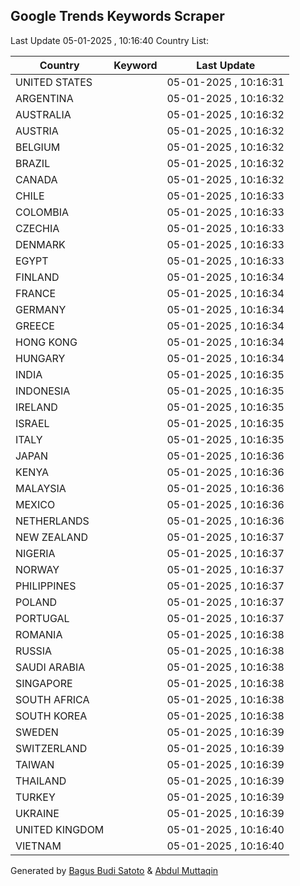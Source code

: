 
## Google Trends Keywords Scraper

Last Update 05-01-2025 , 10:16:40
Country List:

| Country | Keyword | Last Update |
| --- | --- | --- |
| UNITED STATES |  | 05-01-2025 , 10:16:31 |
| ARGENTINA |  | 05-01-2025 , 10:16:32 |
| AUSTRALIA |  | 05-01-2025 , 10:16:32 |
| AUSTRIA |  | 05-01-2025 , 10:16:32 |
| BELGIUM |  | 05-01-2025 , 10:16:32 |
| BRAZIL |  | 05-01-2025 , 10:16:32 |
| CANADA |  | 05-01-2025 , 10:16:32 |
| CHILE |  | 05-01-2025 , 10:16:33 |
| COLOMBIA |  | 05-01-2025 , 10:16:33 |
| CZECHIA |  | 05-01-2025 , 10:16:33 |
| DENMARK |  | 05-01-2025 , 10:16:33 |
| EGYPT |  | 05-01-2025 , 10:16:33 |
| FINLAND |  | 05-01-2025 , 10:16:34 |
| FRANCE |  | 05-01-2025 , 10:16:34 |
| GERMANY |  | 05-01-2025 , 10:16:34 |
| GREECE |  | 05-01-2025 , 10:16:34 |
| HONG KONG |  | 05-01-2025 , 10:16:34 |
| HUNGARY |  | 05-01-2025 , 10:16:34 |
| INDIA |  | 05-01-2025 , 10:16:35 |
| INDONESIA |  | 05-01-2025 , 10:16:35 |
| IRELAND |  | 05-01-2025 , 10:16:35 |
| ISRAEL |  | 05-01-2025 , 10:16:35 |
| ITALY |  | 05-01-2025 , 10:16:35 |
| JAPAN |  | 05-01-2025 , 10:16:36 |
| KENYA |  | 05-01-2025 , 10:16:36 |
| MALAYSIA |  | 05-01-2025 , 10:16:36 |
| MEXICO |  | 05-01-2025 , 10:16:36 |
| NETHERLANDS |  | 05-01-2025 , 10:16:36 |
| NEW ZEALAND |  | 05-01-2025 , 10:16:37 |
| NIGERIA |  | 05-01-2025 , 10:16:37 |
| NORWAY |  | 05-01-2025 , 10:16:37 |
| PHILIPPINES |  | 05-01-2025 , 10:16:37 |
| POLAND |  | 05-01-2025 , 10:16:37 |
| PORTUGAL |  | 05-01-2025 , 10:16:37 |
| ROMANIA |  | 05-01-2025 , 10:16:38 |
| RUSSIA |  | 05-01-2025 , 10:16:38 |
| SAUDI ARABIA |  | 05-01-2025 , 10:16:38 |
| SINGAPORE |  | 05-01-2025 , 10:16:38 |
| SOUTH AFRICA |  | 05-01-2025 , 10:16:38 |
| SOUTH KOREA |  | 05-01-2025 , 10:16:38 |
| SWEDEN |  | 05-01-2025 , 10:16:39 |
| SWITZERLAND |  | 05-01-2025 , 10:16:39 |
| TAIWAN |  | 05-01-2025 , 10:16:39 |
| THAILAND |  | 05-01-2025 , 10:16:39 |
| TURKEY |  | 05-01-2025 , 10:16:39 |
| UKRAINE |  | 05-01-2025 , 10:16:39 |
| UNITED KINGDOM |  | 05-01-2025 , 10:16:40 |
| VIETNAM |  | 05-01-2025 , 10:16:40 |

Generated by [Bagus Budi Satoto](https://github.com/bagussatoto/) & [Abdul Muttaqin](https://github.com/fdciabdul/)
